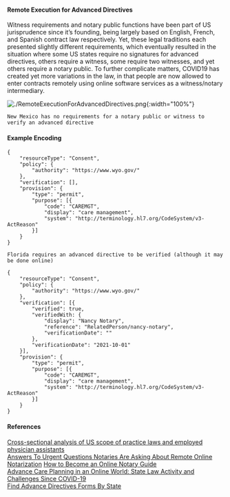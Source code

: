 #### Remote Execution for Advanced Directives  

Witness requirements and notary public functions have been part of US jurisprudence since it’s founding, being largely based on English, French, and Spanish contract law respectively. Yet, these legal traditions each presented slightly different requirements, which eventually resulted in the situation where some US states require no signatures for advanced directives, others require a witness, some require two witnesses, and yet others require a notary public. To further complicate matters, COVID19 has created yet more variations in the law, in that people are now allowed to enter contracts remotely using online software services as a witness/notary intermediary.

![./RemoteExecutionForAdvancedDirectives.png](./RemoteExecutionForAdvancedDirectives.png){:width="100%"}

`New Mexico has no requirements for a notary public or witness to verify an advanced directive`  

#### Example Encoding  

```
{ 
    "resourceType": "Consent",
    "policy": {
        "authority": "https://www.wyo.gov/"
    },
    "verification": [],
    "provision": {
        "type": "permit",
        "purpose": [{
            "code": "CAREMGT",
            "display": "care management",
            "system": "http://terminology.hl7.org/CodeSystem/v3-ActReason"
        }]
    }
}
```

`Florida requires an advanced directive to be verified (although it may be done online)`

```
{ 
    "resourceType": "Consent",
    "policy": {
        "authority": "https://www.wyo.gov/"
    },
    "verification": [{
        "verified": true,
        "verifiedWith: {
            "display": "Nancy Notary",
            "reference": "RelatedPerson/nancy-notary",
            "verificationDate": ""
        },
        "verificationDate": "2021-10-01"
    }],
    "provision": {
        "type": "permit",
        "purpose": [{
            "code": "CAREMGT",
            "display": "care management",
            "system": "http://terminology.hl7.org/CodeSystem/v3-ActReason"
        }]
    }
}
```

#### References  
[Cross-sectional analysis of US scope of practice laws and employed physician assistants](https://bmjopen.bmj.com/content/bmjopen/11/5/e043972.full.pdf)  
[Answers To Urgent Questions Notaries Are Asking About Remote Online Notarization](https://www.nationalnotary.org/notary-bulletin/blog/2020/03/answers-urgent-questions-notaries-ron) 
[How to Become an Online Notary Guide](https://onenotary.us/how-to-become-an-online-notary-guide/)  
[Advance Care Planning in an Online World: State Law Activity and Challenges Since COVID-19](https://blog.petrieflom.law.harvard.edu/2021/08/25/advance-care-planning-online-covid/)  
[Find Advance Directives Forms By State](https://www.aarp.org/caregiving/financial-legal/free-printable-advance-directives/)  
  








